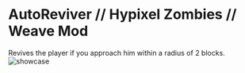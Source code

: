 # AutoReviver // Hypixel Zombies // Weave Mod

Revives the player if you approach him within a radius of 2 blocks.![showcase](https://github.com/Dreaght/AutoReviver/assets/111290888/04295f03-8bfb-49df-bc18-ed5c2094e8c0)

